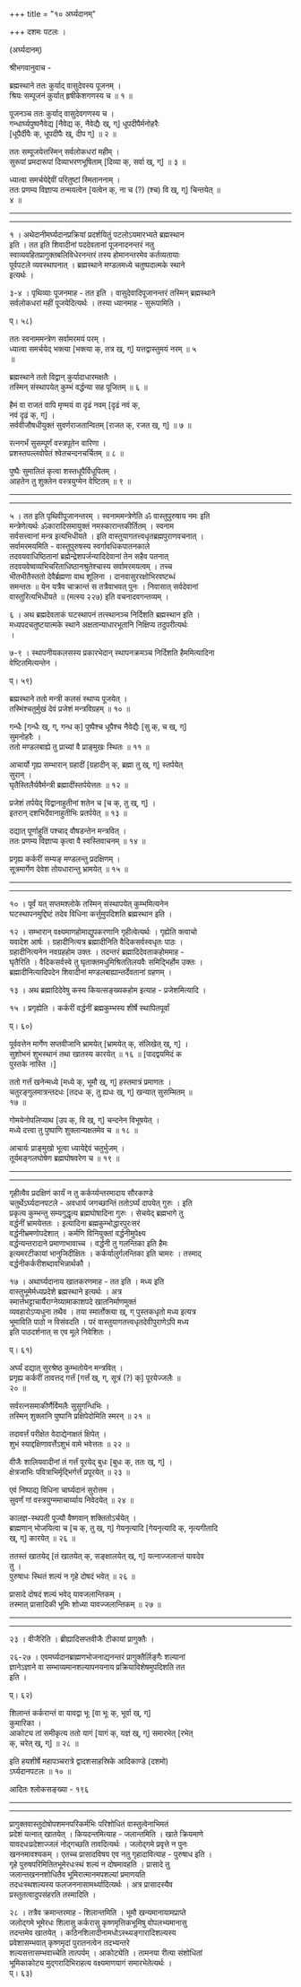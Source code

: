 +++
title = "१० अर्घ्यदानम्"

+++
दशमः पटलः ।   
  
(अर्घ्यदानम्)  
  
श्रीभगवानुवाच -   
  
ब्रह्मस्थाने ततः कुर्याद् वासुदेवस्य पूजनम् ।  
श्रियः सम्पूजनं कुर्यात् हृषीकेशगणस्य च ॥ १ ॥  
  
पूजनञ्च ततः कुर्याद् वासुदेवगणस्य च ।  
गन्धार्घ्यपुष्पनैवेद्य [नैवेद्य क्, नैवेद्यैः ख्, ग्] धूपदीपैर्मनोहरैः   
[धूपैर्दीपैः क्, धूपदीपैः ख्, दीप ग्] ॥ २ ॥  
  
ततः सम्पूजयेत्तस्मिन् सर्वलोकधरां महीम् ।  
सुरूपां प्रमदारूपां दिव्याभरणभूषिताम् [दिव्या क्, सर्वा ख्, ग्] ॥ ३ ॥  
  
ध्यात्वा समर्चयेद्देवीं परितुष्टां स्मिताननाम् ।  
ततः प्रणम्य विज्ञाप्य तन्मयत्वेन [यत्वेन क्, ना च (?) (श्च) वि ख्, ग्] चिन्तयेत् ॥   
४ ॥  
_____  
_____  
१ । अथेदानीमर्घ्यदानप्रक्रियां प्रदर्शयितुं पटलोऽयमारभ्यते ब्रह्मस्थान   
इति । तत इति शिवादीनां पददेवतानां पूजनादनन्तरं नतु   
स्वाव्यवहितप्रागुक्तबलिविधेरनन्तरं तस्य होमानन्तरमेव कर्तव्यतायाः   
पूर्वपटले व्यवस्थापनात् । ब्रह्मस्थाने मण्डलमध्ये चतुष्पदात्मके स्थाने   
इत्यर्थः ।  
  
३-४ । पृथिव्याः पूजनमाह - तत इति । वासुदेवादिपूजानन्तरं तस्मिन् ब्रह्मस्थाने   
सर्वलोकधरां महीं पूजयेदित्यर्थः । तस्या ध्यानमाह - सुरूपामिति ।  
  
प्। ५८)  
  
ततः स्वनाममन्त्रेण सर्वामरमयं परम् ।  
ध्यात्वा समर्चयेद् भक्त्या [भक्त्या क्, तत्र ख्, ग्] यत्तद्वास्तुमयं नरम् ॥ ५   
॥  
  
ब्रह्मस्थाने ततो विद्वान् कुर्यादाधारमक्षतैः ।  
तस्मिन् संस्थापयेत् कुम्भं वर्द्धन्या सह पूजितम् ॥ ६ ॥  
  
हैमं वा राजतं वापि मृण्मयं वा दृढं नवम् [दृढं नवं क्,   
नवं दृढं क्, ग्] ।  
सर्ववीजौषधीयुक्तं सुवर्णराजतान्वितम् [राजत क्, रजत ख्, ग्] ॥ ७ ॥  
  
रत्नगर्भं सुसम्पूर्णं वस्त्रपूतेन वारिणा ।  
प्रशस्तपल्लवोपेतं श्वेतचन्दनचर्चितम् ॥ ८ ॥  
  
पुष्पैः सुमालितं कृत्वा शस्तधूपैर्विधूपितम् ।  
आहतेन तु शुक्लेन वस्त्रयुग्मेन वेष्टितम् ॥ ९ ॥  
_____  
_____  
५ । तत इति पृथिवीपूजानन्तरम् । स्वनाममन्त्रेणेति ॐ वास्तुपुरुषाय नमः इति   
मन्त्रेणेत्यर्थः ॐकारादिसमायुक्तं नमस्कारान्तकीर्तितम् । स्वनाम   
सर्वसत्त्वानां मन्त्र इत्यभिधीयते । इति वास्तुयागतत्त्वधृतब्रह्मपुराणवचनात् ।   
सर्वामरमयमिति - वास्तुपुरुषस्य स्वर्गावधिकपातनकाले   
तदवयवाधिष्ठितानां ब्रह्मेन्द्रेशपर्जन्यादिदेवानां तेन सहैव पतनात्   
तदवयवेष्वव्यभिचरिताधिष्ठानश्रुतेश्चास्य सर्वामरमयत्वम् । तच्च   
भीतभीतैस्ततो देवैर्ब्रह्मणा वाथ शूलिना । दानवासुररक्षोभिरवष्टब्धं   
समन्ततः ॥ येन यत्रैव चाक्रान्तं स तत्रैवाभवत् पुनः । निवासात् सर्वदेवानां   
वास्तुरित्यभिधीयते ॥ (मत्स्य २२७) इति वचनादवगन्तव्यम् ।   
  
६ । अथ ब्रह्मदेवताकं घटस्थापनं तत्स्थानञ्च निर्दिशति ब्रह्मस्थान इति ।   
मध्यपदचतुष्टयात्मके स्थाने अक्षतान्याधारभूतानि निक्षिप्य तदुपरीत्यर्थः   
।  
  
७-९ । स्थापनीयकलसस्य प्रकारभेदान् स्थापनक्रमञ्च निर्दिशति हैममित्यादिना   
वेष्टितमित्यन्तेन ।   
  
प्। ५९)  
  
ब्रह्मस्थाने ततो मन्त्री कलसं स्थाप्य पूजयेत् ।  
तस्मिंश्चतुर्मुखं देवं प्रजेशं मन्त्रविग्रहम् ॥ १० ॥  
  
गन्धैः [गन्धैः ख्, ग्, गन्ध क्] पुष्पैश्च धूपैश्च नैवेद्यैः [सु क्, च ख्, ग्]   
सुमनोहरैः ।  
ततो मण्डलबाह्ये तु प्राच्यां वै प्राङ्मुखः स्थितः ॥ ११ ॥  
  
आचार्यो गृह्य सम्भारान् ग्रहादीं [ग्रहादीन् क्, ब्रह्मा तु ख्, ग्] स्तर्पयेत्   
सुरान् ।  
घृतैस्तिलैर्यवैर्मन्त्री ब्रह्मादींस्तर्पयेत्ततः ॥ १२ ॥  
  
प्रजेशं तर्पयेद् विद्वानाहुतीनां शतेन च [च क्, तु ख्, ग्] ।  
इतरान् दशभिर्देवानाहुतीभिः प्रतर्पयेत् ॥ १३ ॥  
  
दद्यात् पूर्णाहुतिं पश्चाद् वौषडन्तेन मन्त्रवित् ।  
ततः प्रणम्य विज्ञाप्य कृत्वा वै स्वस्तिवाचनम् ॥ १४ ॥  
  
प्रगृह्य कर्करीं सम्यङ् मण्डलन्तु प्रदक्षिणम् ।  
सूत्रमार्गेण देवेश तोयधारान्तु भ्रामयेत् ॥ १५ ॥  
_____  
_____  
१० । पूर्वं यत् सप्तमश्लोके तस्मिन् संस्थापयेत् कुम्भमित्यनेन   
घटस्थापनमुद्दिष्टं तदेव विधिना कर्त्तुमुपदिशति ब्रह्मस्थान इति ।  
  
१२ । सम्भारान् वक्ष्यमाणहोमाद्युपकरणानि गृहीत्वेत्यर्थः । गृह्येति क्त्वाचो   
यवादेश आर्षः । ग्रहादीनित्यत्र ब्रह्मादीनिति वैदिकसर्वस्वधृतः पाठः ।   
ग्रहादीनित्यनेन नवग्रहहोम उक्तः । तदन्तरं ब्रह्मादिदेवताकहोममाह -   
घृतैरिति । वैदिकसर्वस्वे तु घृताक्तमधुमिश्रिततिलयवैः समिद्भिर्होम उक्तः ।   
ब्रह्मादीनित्यादिपदेन शिवादीनां मण्डलबाह्यान्तर्देवतानां ग्रहणम् ।  
  
१३ । अथ ब्रह्मादिदेवेषु कस्य कियत्सङ्ख्यकहोम इत्याह - प्रजेशमित्यादि ।  
  
१५ । प्रगृह्येति । कर्करीं वर्द्धनीं ब्रह्मकुम्भस्य शीर्षे स्थापितपूर्वां   
  
प्। ६०)  
  
पूर्ववत्तेन मार्गेण सप्तवीजानि भ्रामयेत् [भ्रामयेत् क्, संलिखेत् ख्, ग्] ।  
सुशोभनं शुभस्थानं तथा खातस्य कारयेत् ॥ १६ ॥ [पादद्वयमिदं क   
पुस्तके नास्ति ।]   
  
ततो गर्त्तं खनेन्मध्ये [मध्ये क्, भूमौ ख्, ग्] हस्तमात्रं प्रमाणतः ।  
चतुरङ्गुलमात्रन्तदधः [तदधः क्, तु ह्यधः ख्, ग्] खन्यात् सुसम्मितम् ॥   
१७ ॥  
  
गोमयेनोपलिप्याथ [उप क्, वि ख्, ग्] चन्दनेन विभूषयेत् ।  
मध्ये दत्त्वा तु पुष्पाणि शुक्लान्यक्षतमेव च ॥ १८ ॥  
  
आचार्यः प्राङ्मुखो भूत्वा ध्यायेद्देवं चतुर्भुजम् ।  
तूर्यमङ्गलघोषेण ब्रह्मघोषवरेण च ॥ १९ ॥  
_____  
_____  
गृहीत्वैव प्रदक्षिणं कार्यं न तु कर्कर्य्यन्तरमादाय सौरकाण्डे   
चतुर्थेऽर्घ्यदानपटले - अवधार्य जगच्छान्तिं ततोऽर्घ्यं दापयेत् गुरुः । इति   
प्रकृत्य कुम्भन्तु सम्यगुद्धृत्य ब्रह्मघोषादिना गुरुः । सेचयेद् ब्रह्मभागे तु   
वर्द्धनीं भ्रामयेत्ततः । इत्यादिना ब्रह्मकुम्भोद्धारपुरःसरं   
वर्द्धनीभ्रमणोपदेशात् । कर्मणि विनियुक्तां वर्द्धनीमुपेक्ष्य   
वर्द्धन्यन्तरादाने प्रमाणाभावाच्च । वर्द्धनी तु गलन्तिका इति हैमः   
इत्यमरटीकायां भानुजिदीक्षितः । कर्कर्यालुर्गलन्तिका इति चामरः । तस्माद्   
वर्द्धनीकर्करीशब्दावभिन्नार्थकौ ।  
  
१७ । अथार्घ्यदानाय खातकरणमाह - तत इति । मध्य इति   
वास्तुभूमेर्मध्यप्रदेशे ब्रह्मस्थाने इत्यर्थः । अत्र   
स्मार्त्तभट्टाचार्यैराग्नेय्यामाकाशपदे खातनिर्माणमुक्तं   
व्यवहारोऽप्यधुना तथैव । तया स्मार्तोक्त्या ख्, ग् पुस्तकधृतो मध्य इत्यत्र   
भूमाविति पाठो न विसंवदति । परं वास्तुयागतत्त्वधृतदेवीपुराणेऽपि मध्य   
इति पाठदर्शनात् स एव मूले निवेशितः ।  
  
प्। ६१)  
  
अर्घ्यं दद्यात् सुरश्रेष्ठ कुम्भतोयेन मन्त्रवित् ।  
प्रगृह्य कर्करीं तावत्तद् गर्त्तं [गर्त्तं ख्, ग्, सूत्रं (?) क्] पूरयेज्जलैः ॥   
२० ॥  
  
सर्वरत्नसमाकीर्णैर्विमलैः सुसुगन्धिभिः ।  
तस्मिन् शुक्लानि पुष्पानि प्रक्षिपेदोमिति स्मरन् ॥ २१ ॥  
  
तदावर्त्तं परीक्षेत वेदाद्येनाक्षतं क्षिपेत् ।  
शुभं स्याद्दक्षिणावर्त्तेऽशुभं वामे भवेत्ततः ॥ २२ ॥  
  
वीजैः शालियवादीनां तं गर्त्तं पूरयेद् बुधः [बुधः क्, ततः ख्, ग्] ।  
क्षेत्रजाभिः पवित्राभिर्मृद्भिर्गर्त्तं प्रपूरयेत् ॥ २३ ॥  
  
एवं निष्पाद्य विधिना चार्घ्यदानं सुरोत्तम ।  
सुवर्णं गां वस्त्रयुग्ममाचार्य्याय निवेदयेत् ॥ २४ ॥  
  
कालज्ञ-स्थपती पूज्यौ वैष्णवान् शक्तितोऽर्चयेत् ।  
ब्राह्मणान् भोजयित्वा च [च क्, तु ख्, ग्] गेयनृत्यादि [गेयनृत्यादि क्, नृत्यगीतादि   
ख्, ग्] कारयेत् ॥ २६ ॥  
  
ततस्तं खातयेद् [तं खातयेत् क्, सङ्क्षालयेत् ख्, ग्] यत्नाज्जलान्तं यावदेव   
तु ।  
पुरुषाधः स्थितं शल्यं न गृहे दोषदं भवेत् ॥ २६ ॥  
  
प्रासादे दोषदं शल्यं भवेद् यावजलान्तिकम् ।  
तस्मात् प्रासादिकी भूमिः शोध्या यावज्जलान्तिकम् ॥ २७ ॥  
_____  
_____  
२३ । वीजैरिति । ब्रीह्यादिसप्तवीजैः टीकायां प्रागुक्तैः ।  
  
२६-२७ । एवमर्घ्यदानब्राह्मणभोजनाद्यनन्तरं प्रागुक्तैर्लिङ्गैः शल्यानां   
ज्ञानेऽज्ञाने वा सम्भाव्यमानशल्यापनयनाय प्रक्रियाविशेषमुपदिशति तत   
इति ।  
  
प्। ६२)  
  
शिलान्तं कर्करान्तं वा यावद्वा भूः [वा भूः क्, भूर्वा ख्, ग्]   
कुमारिका ।  
आकोट्य तां समीकृत्य ततो यागं [यागं क्, यज्ञं ख्, ग्] समारभेत् [रभेत्   
क्, चरेत् ख्, ग्] ॥ २८ ॥  
  
इति हयशीर्षे महापञ्चरात्रे द्वादशसाहस्रिके आदिकाण्डे (दशमो)   
ऽर्घ्यदानपटलः ॥ १० ॥  
  
आदितः श्लोकसङ्ख्या - १९६  
_____  
_____  
प्रागुक्तवास्तुदोषोपशमनपरिकर्मभिः परिशोधितं वास्तुत्वेनाभिमतं   
प्रदेशं यत्नात् खातयेत् । कियदन्तमित्याह - जलान्तमिति । खाते क्रियमाणे   
यावदधःप्रदेशाज्जलं नोद्गच्छति तावदित्यर्थः । जलोद्गमे प्रवृत्ते न पुनः   
खननमावश्यकम् । एतच्च प्रासादविषय एव नतु गृहादावित्याह - पुरुषाध इति ।   
गृहे पुरुषपरिमितितभूमेरधःस्थं शल्यं न दोषमावहति । प्रासादे तु   
जलान्तखननशोधितैव भूमिरात्मानमपशल्यां प्रमाणयति   
तदधःस्थशल्यस्य फलजननासामर्थ्यादित्यर्थः । अत्र प्रासादस्यैव   
प्रस्तुतत्वादुपसंहरति तस्मादिति ।   
  
२८ । तत्रैव क्रमान्तरमाह - शिलान्तमिति । भूमौ खन्यमानायामप्राप्ते   
जलोद्गमे भूमेरधः शिलासु कर्करासु कृष्णमृत्तिकभूमिषु वोपलभ्यमानासु   
तदन्तमेव खातयेत् । कठिनशिलादीनामधोऽस्थ्यङ्गारादिशल्यस्य   
प्रवेशासम्भवात् कृष्णमृदां पुरातनत्वेन तदभ्यन्तरे   
शल्यसत्तासम्भवाच्चेति तात्पर्यम् । आकोट्येति । तामनया रीत्या संशोधितां   
भूमिकाकोट्य मुद्गरादिभिराहत्य वक्ष्यमाणयागं समारभेतेत्यर्थः ।   
प्। ६३)  
  
